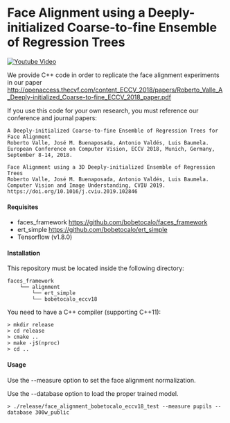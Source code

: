 # Face Alignment using a Deeply-initialized Coarse-to-fine Ensemble of Regression Trees

[![Youtube Video](https://img.youtube.com/vi/Nkv-6nB2yPg/0.jpg)](https://youtu.be/Nkv-6nB2yPg)


We provide C++ code in order to replicate the face alignment experiments in our paper
http://openaccess.thecvf.com/content_ECCV_2018/papers/Roberto_Valle_A_Deeply-initialized_Coarse-to-fine_ECCV_2018_paper.pdf

If you use this code for your own research, you must reference our conference and journal papers:

```
A Deeply-initialized Coarse-to-fine Ensemble of Regression Trees for Face Alignment
Roberto Valle, José M. Buenaposada, Antonio Valdés, Luis Baumela.
European Conference on Computer Vision, ECCV 2018, Munich, Germany, September 8-14, 2018.
```

```
Face Alignment using a 3D Deeply-initialized Ensemble of Regression Trees
Roberto Valle, José M. Buenaposada, Antonio Valdés, Luis Baumela.
Computer Vision and Image Understanding, CVIU 2019.
https://doi.org/10.1016/j.cviu.2019.102846
```

#### Requisites
- faces_framework https://github.com/bobetocalo/faces_framework
- ert_simple https://github.com/bobetocalo/ert_simple
- Tensorflow (v1.8.0)

#### Installation
This repository must be located inside the following directory:
```
faces_framework
    └── alignment
        └── ert_simple
        └── bobetocalo_eccv18
```
You need to have a C++ compiler (supporting C++11):
```
> mkdir release
> cd release
> cmake ..
> make -j$(nproc)
> cd ..
```
#### Usage
Use the --measure option to set the face alignment normalization. 

Use the --database option to load the proper trained model.
```
> ./release/face_alignment_bobetocalo_eccv18_test --measure pupils --database 300w_public
```
